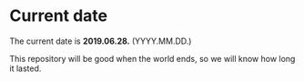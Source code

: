 # Current date

The current date is **2019.06.28.** (YYYY.MM.DD.)

This repository will be good when the world ends, so we will know how long it lasted.